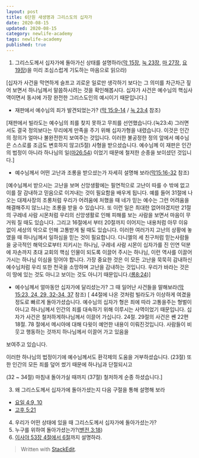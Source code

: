 ```yaml
---
layout: post  
title: 6단원 새생명과 그리스도의 십자가 
date: 2020-08-15  
updated: 2020-08-15  
category: newlife-academy  
tags: newlife-academy  
published: true
---
```

1. 그리스도께서 십자가에 돌아가신 상태를 설명하라([막 15장](http://kcm.co.kr/bible/kor/Mar15.html), [눅 23장](http://kcm.co.kr/bible/kor/Luk23.html), [마 27장](http://kcm.co.kr/bible/kor/Mat27.html), [요 19장](http://kcm.co.kr/bible/kor/Joh19.html))을 미리 조심스럽게 기도하는 마음으로 읽으라)

[십자가  사건을  막연하게  슬프고  괴로운  일로만  생각하기  보다는  그  의미를  차근차근  짚어  보면서  하나님께서  말씀하시려는  것을  확인해봅시다. 십자가 사건은  예수님의  핵심사역이면서  동시에  가장  완전한  그리스도인의 예시이기  때문입니다.]

- 재판에서 예수님의 죄가 발견되었는가? ([막 15:9-14](http://kcm.co.kr/bible/kor/Mar15.html) / [눅 23:4](http://kcm.co.kr/bible/kor/Luk23.html) 참조)

[재판에서 빌라도는 예수님의 죄를 찾지 못하고 무죄를 선언했습니다.(눅23:4) 그러면서도 결국 정의보다는 무리에게 만족을 주기 위해 십자가형을 내렸습니다. 이것은 인간의 정의가 얼마나 불완전한지 보여주는 것입니다. 이러한 불공정한 정의 앞에서 예수님은 스스로를 조금도 변호하지 않고(5절) 사형을 받으셨습니다. 예수님께 이 재판은 인간의 법정이 아니라 하나님의 일([마26:54](http://kcm.co.kr/bible/kor/Mat26.html)) 이었기 때문에 철저한 순종을 보이셨던 것입니다.]

- 예수님께서 어떤 고난과 조롱을 받으셨는가 자세히 설명해 보라([막15:16-32](http://kcm.co.kr/bible/kor/Mar15.html) 참조)

[예수님께서 받으시는 고난을 보며 신앙생활에는  필연적으로 고난이 따를 수 밖에 없고 이를 잘 감내하고 믿음으로 이겨내는 것이 필요함을 배우게  됩니다. 예를 들어 31절에 나오는 대제사장의 조롱처럼 우리가 어려움에 처했을 때 네가 믿는 예수는 그런 어려움을 해결해주지 않느냐는 조롱을  받을 수 있습니다.
또 이런 일은 최대한 없어야겠지만 21절의 구레네 사람 시몬처럼 우리의 신앙생활로 인해 피해를 보는 사람을 보면서 마음이 무거워 질 때도 있습니다.
그리고 16절에서 부터 20절까지 이어지는 내용처럼 아무 이유없이 세상의 악으로 인해 고통받게 될 때도 있습니다.
이러한 여러가지 고난의 상황에 놓였을 때 하나님께서 일하심을 믿는 것이 필요합니다. 다니엘의 세 친구처럼 믿는사람들을 궁극적인 해악으로부터 지키시는 하나님, 구레네 사람 시몬이 십자가를 진  인연 덕분에 자손까지 초대 교회의 핵심 인물이 되도록 이끌어 주시는 하나님, 이런 역사를 이끌어 가시는 하나님 이심을 믿어야  합니다.
가장 중요한 것은 이 모든 고난을 묵묵히 감내하신 예수님처럼 우리 또한 천국을 소망하며 고난을 감내하는 것입니다.
우리가 바라는 것은 이 땅에 있는 것도 아니고 보이는 것도 아니기 때문입니다.([롬8:24](http://kcm.co.kr/bible/kor/Rom8.html))]

- 예수님께서 얼마동안 십자가에 달리셨는가? 그 때 일어난 사건들을 말해보라([막 15:23, 24, 29, 32-34, 37](http://kcm.co.kr/bible/kor/Mar15.html) 참조)
[ 44절에  나온  것처럼  빌라도가  이상하게  여겼을  정도로  빠르게  돌아가셨습니다. 예수님의  십자가  형은  죄에  따라  고통을주는  형벌이  아니고  하나님께서  인간의  죄를  대속하기  위해  이루시는  사역이었기  때문입니다. 십자가  사건은  철저하게하나님께서  이끌어  가십니다. 24절. 29절의  사건은  쏀 22편 18절. 78 절에서  메시아에  대해  다윗이  예언한  내용이  이뤄진것입니다. 사람들이  비웃고  행동하는  것까지  하나님께서  이끌어  가고  있음을

보여주고  있습니다.

이러한  하나님의  법정이기에  예수님께서도  환각제의  도움을  거부하셨습니다. (23절) 또한  인간의  모든  죄를  덮어  썼기  때문에  하나님과  단절되시고

(32 ~ 34절) 마침내  돌아가실  때까지 (37절) 철저하게  순종  하셨습니다.]


3. 왜 그리스도께서 십자가에 돌아가셨는지 다음 구절을 통해 설명해 보라
- [요일 4:9, 10](http://kcm.co.kr/bible/kor/1jo4.html)
- [고후 5:21](http://kcm.co.kr/bible/kor/2co5.html)
4. 우리가 어떤 상태에 있을 때 그리스도께서 십자가에 돌아가셨는가?
5. 누구를 위하여 돌아가셨는가?([벧전 3:18](http://kcm.co.kr/bible/kor/1pe3.html))
6. [이사야 53장 4절에서 6절](http://kcm.co.kr/bible/kor/Isa53.html)까지 설명하라.

> Written with [StackEdit](https://stackedit.io/).
<!--stackedit_data:
eyJoaXN0b3J5IjpbNjI0Mzk2MTQsMTY4MzEzNjcxNyw4NDQ0Nz
k2NTVdfQ==
-->